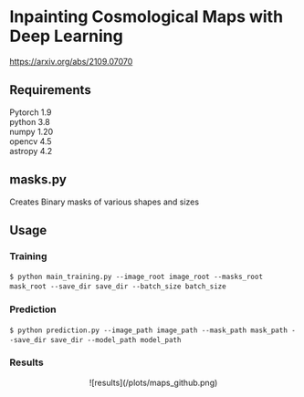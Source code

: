 # Inpainting Cosmological Maps with Deep Learning 
https://arxiv.org/abs/2109.07070

## Requirements  
Pytorch 1.9  
python 3.8  
numpy 1.20  
opencv 4.5  
astropy 4.2  


## masks.py
Creates Binary masks of various shapes and sizes

## Usage
### Training  

  `$ python main_training.py --image_root image_root --masks_root mask_root --save_dir save_dir --batch_size batch_size`  

### Prediction  
  `$ python prediction.py --image_path image_path --mask_path mask_path --save_dir save_dir --model_path model_path`

### Results
<p align="center">
![results](/plots/maps_github.png)
</p>
